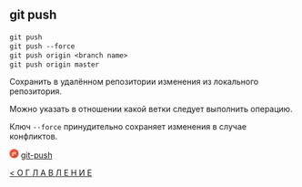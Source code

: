 ## git push

```
git push
git push --force
git push origin <branch name>
git push origin master
```
Сохранить в удалённом репозитории изменения из локального репозитория.

Можно указать в отношении какой ветки следует выполнить операцию.

Ключ ```--force``` принудительно сохраняет изменения в случае конфликтов.  

[![git](../assets/git.png "Команда git push")](https://git-scm.com/docs/git-push) [git-push](https://git-scm.com/docs/git-push)




[< О Г Л А В Л Е Н И Е](../README.md)

